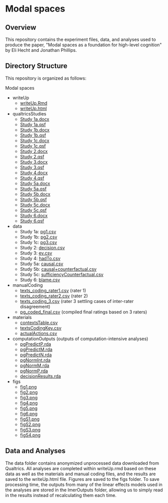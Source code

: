 # Modal spaces

## Overview

This repository contains the experiment files, data, and analyses used to produce the paper, "Modal spaces as a foundation for high-level cognition" by Eli Hecht and Jonathan Phillips. 

## Directory Structure
This repository is organized as follows:

Modal spaces
* writeUp
   * [writeUp.Rmd](/writeup/writeUP.Rmd)
   * [writeUp.html](/writeup/writeUP.html)
* qualtricsStudies
   * [Study 1a.docx](/qualtricsStudies/Study1a.docx)
   * [Study 1a.qsf](/qualtricsStudies/Study1a.qsf)
   * [Study 1b.docx](/qualtricsStudies/Study1b.docx)
   * [Study 1b.qsf](/qualtricsStudies/Study1b.qsf)
   * [Study 1c.docx](/qualtricsStudies/Study1c.docx)
   * [Study 1c.qsf](/qualtricsStudies/Study1c.qsf)
   * [Study 2.docx](/qualtricsStudies/Study2.docx)
   * [Study 2.qsf](/qualtricsStudies/Study2.qsf)
   * [Study 3.docx](/qualtricsStudies/Study3.docx)
   * [Study 3.qsf](/qualtricsStudies/Study3.qsf)
   * [Study 4.docx](/qualtricsStudies/Study4.docx)
   * [Study 4.qsf](/qualtricsStudies/Study4.qsf)
   * [Study 5a.docx](/qualtricsStudies/Study5a.docx)
   * [Study 5a.qsf](/qualtricsStudies/Study5a.qsf)
   * [Study 5b.docx](/qualtricsStudies/Study5b.docx)
   * [Study 5b.qsf](/qualtricsStudies/Study5b.qsf)
   * [Study 5c.docx](/qualtricsStudies/Study5c.docx)
   * [Study 5c.qsf](/qualtricsStudies/Study5c.qsf)
   * [Study 6.docx](/qualtricsStudies/Study6.docx)
   * [Study 6.qsf](/qualtricsStudies/Study6.qsf)
* data
   * Study 1a: [pg1.csv](/data/pg1.csv)
   * Study 1b: [pg2.csv](/data/pg2.csv)
   * Study 1c: [pg3.csv](/data/pg3.csv)
   * Study 2: [decision.csv](/data/decision.csv)
   * Study 3: [ev.csv](/data/ev.csv)
   * Study 4: [hadTo.csv](/data/hadTo.csv)
   * Study 5a: [causal.csv](/data/causal.csv)
   * Study 5b: [causal+counterfactual.csv](/data/causal+counterfactual.csv)
   * Study 5c: [sufficiencyCounterfactual.csv](/data/sufficiencyCounterfactual.csv)
   * Study 6: [blame.csv](/data/blame.csv)
* manualCoding
   * [texts_coding_rater1.csv](/manualCoding/texts_coding_rater1.csv) (rater 1)
   * [texts_coding_rater2.csv](/manualCoding/texts_coding_rater2.csv) (rater 2)
   * [texts_coding_3.csv](/manualCoding/texts_coding_rater3.csv) (rater 3 settling cases of inter-rater disagreement)
   * [pg_coded_final.csv](/manualCoding/pg_coded_final.csv) (compiled final ratings based on 3 raters)
* materials
   * [contextsTable.csv](/materials/contextsTable.csv)
   * [textsCodingKey.csv](/materials/textsCodingKey.csv)
   * [actualActions.csv](/materials/textsCodingKey.csv)
* computationOutputs (outputs of computation-intensive analyses)
   * [pgPredictP.rda](/computationOutputs/pgPredictP.rda)
   * [pgPredictM.rda](/computationOutputs/pgPredictM.rda)
   * [pgPredictN.rda](/computationOutputs/pgPredictN.rda)
   * [pgNormInt.rda](/computationOutputs/pgNormInt.rda)
   * [pgNormM.rda](/computationOutputs/pgNormM.rda)
   * [pgNormP.rda](/computationOutputs/pgNormP.rda)
   * [decisionResults.rda](/computationOutputs/decisionResults.rda)
* figs
   * [fig1.png](/figs/fig1.png)
   * [fig2.png](/figs/fig2.png)
   * [fig3.png](/figs/fig3.png)
   * [fig4.png](/figs/fig4.png)
   * [fig5.png](/figs/fig5.png)
   * [fig6.png](/figs/fig6.png)
   * [figS1.png](/figs/figS1.png)
   * [figS2.png](/figs/figS2.png)
   * [figS3.png](/figs/figS3.png)
   * [figS4.png](/figs/figS4.png)


## Data and Analyses
The data folder contains anonymized unprocessed data downloaded from Qualtrics. All analyses are completed within writeUp.rmd based on these data as well as the materials and manual coding files, and the results are saved to the writeUp.html file. Figures are saved to the figs folder. To save processing time, the outputs from many of the linear effects models used in the analyses are stored in the lmerOutputs folder, allowing us to simply read in the results instead of recalculating them each time.
